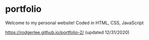 # portfolio

Welcome to my personal website! 
Coded in HTML, CSS, JavaScript

https://rodgerlee.github.io/portfolio-2/
(updated 12/31/2020)
